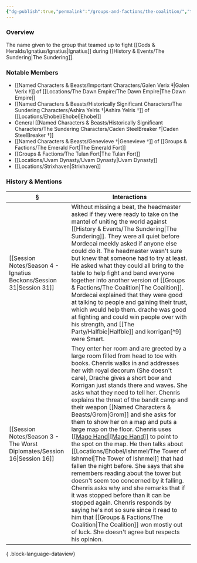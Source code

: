 ```yaml
---
{"dg-publish":true,"permalink":"/groups-and-factions/the-coalition/","tags":["Groups"],"updated":"2025-08-11T11:53:31.540+01:00"}
---
```


### Overview
The name given to the group that teamed up to fight [[Gods & Heralds/Ignatius/Ignatius\|Ignatius]] during [[History & Events/The Sundering\|The Sundering]].

### Notable Members 
- [[Named Characters & Beasts/Important Characters/Galen Verix ‡\|Galen Verix ‡]] of [[Locations/The Dawn Empire/The Dawn Empire\|The Dawn Empire]]
- [[Named Characters & Beasts/Historically Significant  Characters/The Sundering Characters/Ashira Yelris †\|Ashira Yelris †]] of [[Locations/Ehobel/Ehobel\|Ehobel]]
- General [[Named Characters & Beasts/Historically Significant  Characters/The Sundering Characters/Caden SteelBreaker †\|Caden SteelBreaker †]]
- [[Named Characters & Beasts/Genevieve †\|Genevieve †]] of [[Groups & Factions/The Emerald Fort\|The Emerald Fort]]
- [[Groups & Factions/The Tulan Fort\|The Tulan Fort]]
- [[Locations/Uvam Dynasty/Uvam Dynasty\|Uvam Dynasty]]
- [[Locations/Strixhaven\|Strixhaven]]

### History & Mentions
| §                                                                           | Interactions                                                                                                                                                                                                                                                                                                                                                                                                                                                                                                                                                                                                                                                                                                                                                                                                                                                                                                                                                                              |
| --------------------------------------------------------------------------- | ----------------------------------------------------------------------------------------------------------------------------------------------------------------------------------------------------------------------------------------------------------------------------------------------------------------------------------------------------------------------------------------------------------------------------------------------------------------------------------------------------------------------------------------------------------------------------------------------------------------------------------------------------------------------------------------------------------------------------------------------------------------------------------------------------------------------------------------------------------------------------------------------------------------------------------------------------------------------------------------- |
| [[Session Notes/Season 4 - Ignatius Beckons/Session 31\|Session 31]]     | Without missing a beat, the headmaster asked if they were ready to take on the mantel of uniting the world against [[History & Events/The Sundering\|The Sundering]]. They were all quiet before Mordecai meekly asked if anyone else could do it. The headmaster wasn't sure but knew that someone had to try at least. He asked what they could all bring to the table to help fight and band everyone together into another version of [[Groups & Factions/The Coalition\|The Coalition]]. Mordecai explained that they were good at talking to people and gaining their trust, which would help them. drache was good at fighting and could win people over with his strength, and [[The Party/Halfbie\|Halfbie]] and korrigan[^9] were Smart.                                                                                                                                                                                                                                                                                                                            |
| [[Session Notes/Season 3 - The Worst Diplomates/Session 16\|Session 16]] | They enter her room and are greeted by a large room filled from head to toe with books. Chenris walks in and addresses her with royal decorum (She doesn't care), Drache gives a short bow and Korrigan just stands there and waves. She asks what they need to tell her. Chenris explains the threat of the bandit camp and their weapon [[Named Characters & Beasts/Grom\|Grom]] and she asks for them to show her on a map and puts a large map on the floor. Chenris uses [[[Mage Hand\|[Mage Hand]]](https://www.dndbeyond.com/spells/2173-mage-hand) to point to the spot on the map. He then talks about [[Locations/Ehobel/Ishnmel/The Tower of Ishnmel\|The Tower of Ishnmel]] that had fallen the night before. She says that she remembers reading about the tower but doesn't seem too concerned by it falling. Chenris asks why and she remarks that if it was stopped before than it can be stopped again. Chenris responds by saying he's not so sure since it read to him that [[Groups & Factions/The Coalition\|The Coalition]] won mostly out of luck. She doesn't agree but respects his opinion. |

{ .block-language-dataview}